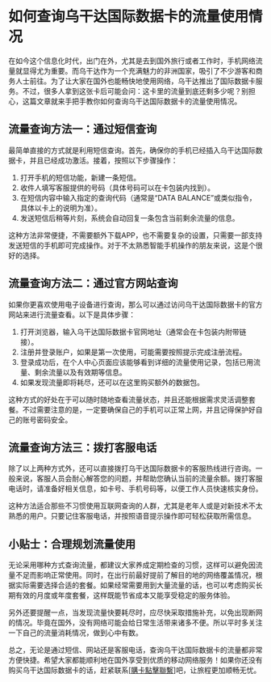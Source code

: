 # 如何查询乌干达国际数据卡的流量使用情况

在如今这个信息化时代，出门在外，尤其是去到国外旅行或者工作时，手机网络流量就显得尤为重要。而乌干达作为一个充满魅力的非洲国家，吸引了不少游客和商务人士前往。为了让大家在国外也能畅快地使用网络，乌干达推出了国际数据卡服务。不过，很多人拿到这张卡后可能会问：这卡里的流量到底还剩多少呢？别担心，这篇文章就来手把手教你如何查询乌干达国际数据卡的流量使用情况。

## 流量查询方法一：通过短信查询

最简单直接的方式就是利用短信查询。首先，确保你的手机已经插入乌干达国际数据卡，并且已经成功激活。接着，按照以下步骤操作：

1. 打开手机的短信功能，新建一条短信。
2. 收件人填写客服提供的号码（具体号码可以在卡包装内找到）。
3. 在短信内容中输入指定的查询代码（通常是“DATA BALANCE”或类似指令，具体以卡上的说明为准）。
4. 发送短信后稍等片刻，系统会自动回复一条包含当前剩余流量的信息。

这种方法非常便捷，不需要额外下载APP，也不需要复杂的设置，只需要一部支持发送短信的手机即可完成操作。对于不太熟悉智能手机操作的朋友来说，这是个很好的选择。

## 流量查询方法二：通过官方网站查询

如果你更喜欢使用电子设备进行查询，那么可以通过访问乌干达国际数据卡的官方网站来进行流量查看。以下是具体步骤：

1. 打开浏览器，输入乌干达国际数据卡官网地址（通常会在卡包装内附带链接）。
2. 注册并登录账户，如果是第一次使用，可能需要按照提示完成注册流程。
3. 登录成功后，在个人中心页面应该能够看到详细的流量使用记录，包括已用流量、剩余流量以及有效期等信息。
4. 如果发现流量即将耗尽，还可以在这里购买额外的数据包。

这种方式的好处在于可以随时随地查看流量状态，并且还能根据需求灵活调整套餐。不过需要注意的是，一定要确保自己的手机可以正常上网，并且记得保护好自己的账号密码安全。

## 流量查询方法三：拨打客服电话

除了以上两种方式外，还可以直接拨打乌干达国际数据卡的客服热线进行咨询。一般来说，客服人员会耐心解答您的问题，并帮助您确认当前的流量余额。拨打客服电话时，请准备好相关信息，如卡号、手机号码等，以便工作人员快速核实身份。

这种方法适合那些不习惯使用互联网查询的人群，尤其是老年人或是对新技术不太熟悉的用户。只要记住客服电话，并按照语音提示操作即可轻松获取所需信息。

## 小贴士：合理规划流量使用

无论采用哪种方式查询流量，都建议大家养成定期检查的习惯，这样可以避免因流量不足而影响正常使用。同时，在出行前最好提前了解目的地的网络覆盖情况，根据实际需要选择合适的套餐。如果经常需要用到大量流量的话，也可以考虑购买长期有效的月度或年度套餐，这样既能节省成本又能享受稳定的服务体验。

另外还要提醒一点，当发现流量快要耗尽时，应尽快采取措施补充，以免出现断网的情况。毕竟在国外，没有网络可能会给日常生活带来诸多不便。所以平时多关注一下自己的流量消耗情况，做到心中有数。

总之，无论是通过短信、网站还是客服电话，查询乌干达国际数据卡的流量都非常方便快捷。希望大家都能顺利地在国外享受到优质的移动网络服务！如果你还没有购买乌干达国际数据卡的话，赶紧联系[[購卡點擊聯繫](https://t.me/s/esim1088)]吧，让旅程更加顺畅无忧。